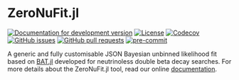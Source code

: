 # ZeroNuFit.jl 

[![Documentation for development version](https://img.shields.io/badge/docs-dev-blue.svg)](https://legend-exp.github.io/ZeroNuFit.jl/)
[![License](http://img.shields.io/badge/license-MIT-brightgreen.svg?style=flat)](LICENSE.md)
[![Codecov](https://img.shields.io/codecov/c/github/legend-exp/ZeroNuFit.jl?logo=codecov)](https://app.codecov.io/gh/legend-exp/ZeroNuFit.jl)
[![GitHub issues](https://img.shields.io/github/issues/legend-exp/ZeroNuFit.jl?logo=github)](https://github.com/legend-exp/ZeroNuFit.jl/issues)
[![GitHub pull requests](https://img.shields.io/github/issues-pr/legend-exp/ZeroNuFit.jl?logo=github)](https://github.com/legend-exp/ZeroNuFit.jl/pulls)
[![pre-commit](https://img.shields.io/badge/pre--commit-enabled-brightgreen?logo=pre-commit)](https://github.com/pre-commit/pre-commit)

A generic and fully customisable JSON Bayesian unbinned likelihood fit based on [BAT.jl](https://github.com/bat/BAT.jl) developed for neutrinoless double beta decay searches.
For more details about the ZeroNuFit.jl tool, read our online [documentation](https://legend-exp.github.io/ZeroNuFit.jl/).